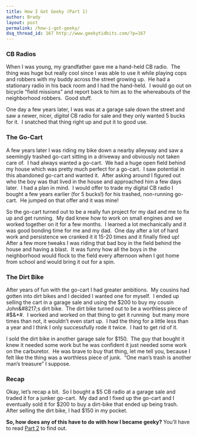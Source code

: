 ```yaml
---
title: How I Got Geeky (Part 1)
author: Brady
layout: post
permalink: /how-i-got-geeky/
dsq_thread_id: 167 http://www.geekytidbits.com/?p=167
---
```

### CB Radios

When I was young, my grandfather gave me a hand-held CB radio.  The thing was huge but really cool since I was able to use it while playing cops and robbers with my buddy across the street growing up.  He had a stationary radio in his back room and I had the hand-held.  I would go out on bicycle &#8220;field missions&#8221; and report back to him as to the whereabouts of the neighborhood robbers.  Good stuff.

One day a few years later, I was was at a garage sale down the street and saw a newer, nicer, *digital* CB radio for sale and they only wanted 5 bucks for it.  I snatched that thing right up and put it to good use.

### The Go-Cart

A few years later I was riding my bike down a nearby alleyway and saw a seemingly trashed go-cart sitting in a driveway and obviously not taken care of.  I had always wanted a go-cart.  We had a huge open field behind my house which was pretty much perfect for a go-cart.  I saw potential in this abandoned go-cart and wanted it.  After asking around I figured out who the boy was that lived in the house and approached him a few days later.  I had a plan in mind.  I would offer to trade my digital CB radio I bought a few years earlier (for 5 bucks!) for his trashed, non-running go-cart.  He jumped on that offer and it was mine!

So the go-cart turned out to be a really fun project for my dad and me to fix up and get running.  My dad knew how to work on small engines and we worked together on it for a few months.  I learned a lot mechanically and it was good bonding time for me and my dad.  One day after a lot of hard work and persistence we cranked it it 15-20 times and it finally fired up!  After a few more tweaks I was riding that bad boy in the field behind the house and having a blast.  It was funny how all the boys in the neighborhood would flock to the field every afternoon when I got home from school and would bring it out for a spin.

### The Dirt Bike

After years of fun with the go-cart I had greater ambitions.  My cousins had gotten into dirt bikes and I decided I wanted one for myself.  I ended up selling the cart in a garage sale and using the $200 to buy my cousin John&#8217;s dirt bike.  The dirt bike turned out to be a worthless piece of #$&*#.  I worked and worked on that thing to get it running  but many more times than not, it wouldn&#8217;t even start up.  I had the thing for a little less than a year and I think I only successfully rode it twice.  I had to get rid of it.

I sold the dirt bike in another garage sale for $150.  The guy that bought it knew it needed some work but he was confident it just needed some work on the carburetor.  He was brave to buy that thing, let me tell you, because I felt like the thing was a worthless piece of junk.  &#8220;One man&#8217;s trash is another man&#8217;s treasure&#8221; I suppose.

### Recap

Okay, let&#8217;s recap a bit.  So I bought a $5 CB radio at a garage sale and traded it for a junker go-cart.  My dad and I fixed up the go-cart and I eventually sold it for $200 to buy a dirt-bike that ended up being trash.  After selling the dirt bike, I had $150 in my pocket.

**So, how does any of this have to do with how I became geeky?** You&#8217;ll have to read [Part 2][1] to find out.

 [1]: /index.php/how-i-got-geeky-part-2
